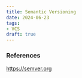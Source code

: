 ```yaml
---
title: Semantic Versioning
date: 2024-06-23
tags:
- VCS
draft: true
---
```



### References
https://semver.org
